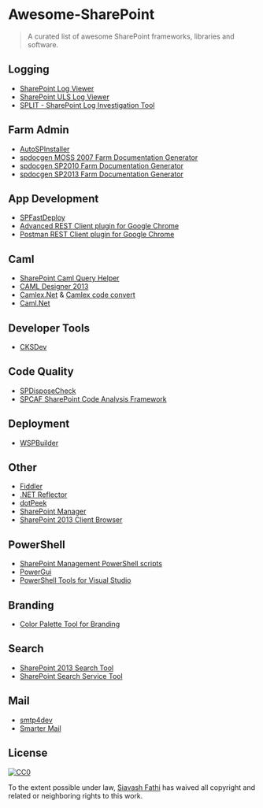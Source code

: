 # Awesome-SharePoint

> A curated list of awesome SharePoint frameworks, libraries and software.

## Logging
- [SharePoint Log Viewer](https://sharepointlogviewer.codeplex.com/)
- [SharePoint ULS Log Viewer](https://ulsviewer.codeplex.com/)
- [SPLIT - SharePoint Log Investigation Tool](http://split.codeplex.com/)

## Farm Admin 
- [AutoSPInstaller](https://autospinstaller.codeplex.com/)
- [spdocgen MOSS 2007 Farm Documentation Generator](https://spdocgen.codeplex.com/)
- [spdocgen SP2010 Farm Documentation Generator](https://lekman.codeplex.com/releases/view/55953)
- [spdocgen SP2013 Farm Documentation Generator](https://github.com/siaf/SP15DocGen)

## App Development
- [SPFastDeploy](http://visualstudiogallery.msdn.microsoft.com/9e03d0f5-f931-4125-a5d1-7c1529554fbd)
- [Advanced REST Client plugin for Google Chrome](https://chrome.google.com/webstore/detail/advanced-rest-client/hgmloofddffdnphfgcellkdfbfbjeloo?hl=en-US)
- [Postman REST Client plugin for Google Chrome](https://chrome.google.com/webstore/detail/postman-rest-client/fdmmgilgnpjigdojojpjoooidkmcomcm)

## Caml
- [SharePoint Caml Query Helper](https://spcamlqueryhelper.codeplex.com/)
- [CAML Designer 2013](http://www.camldesigner.com/)
- [Camlex.Net](https://camlex.codeplex.com/) & [Camlex code convert](http://camlex-online.org/)
- [Caml.Net](https://camldotnet.codeplex.com/)

## Developer Tools
- [CKSDev](http://cksdev.codeplex.com/)

## Code Quality
- [SPDisposeCheck](https://spdisposecheck2012.codeplex.com/)
- [SPCAF SharePoint Code Analysis Framework](http://www.spcaf.com/)

## Deployment
- [WSPBuilder](http://keutmann.blogspot.com/2009/12/wspbuilder-2010-beta.html)


## Other
- [Fiddler](http://www.fiddler2.com/fiddler2/)
- [.NET Reflector](http://www.reflector.net/)
- [dotPeek](http://www.jetbrains.com/decompiler/)
- [SharePoint Manager](http://spm.codeplex.com/)
- [SharePoint 2013 Client Browser](https://spcb.codeplex.com/)

## PowerShell
- [SharePoint Management PowerShell scripts](https://sharepointpsscripts.codeplex.com/)
- [PowerGui](http://powergui.org/downloads.jspa)
- [PowerShell Tools for Visual Studio](http://visualstudiogallery.msdn.microsoft.com/c9eb3ba8-0c59-4944-9a62-6eee37294597)

## Branding
- [Color Palette Tool for Branding](http://www.microsoft.com/en-us/download/details.aspx?id=38182)

## Search
- [SharePoint 2013 Search Tool](http://sp2013searchtool.codeplex.com/)
- [SharePoint Search Service Tool](https://sharepointsearchserv.codeplex.com/)

## Mail
- [smtp4dev](http://smtp4dev.codeplex.com/)
- [Smarter Mail](http://www.smartertools.com/free-editions.aspx)

## License

[![CC0](http://i.creativecommons.org/p/zero/1.0/88x31.png)](http://creativecommons.org/publicdomain/zero/1.0/)

To the extent possible under law, [Siavash Fathi](http://siavashf.com) has waived all copyright and related or neighboring rights to this work.